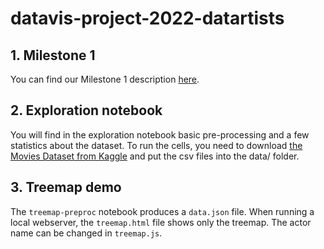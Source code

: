 # datavis-project-2022-datartists

## 1. Milestone 1
You can find our Milestone 1 description [here](DatArtists_Milestone1.pdf).

## 2. Exploration notebook

You will find in the exploration notebook basic pre-processing and a few statistics about the dataset. To run the cells, you need to download [the Movies Dataset from Kaggle](https://www.kaggle.com/datasets/rounakbanik/the-movies-dataset) and put the csv files into the data/ folder.

## 3. Treemap demo
The `treemap-preproc` notebook produces a `data.json` file. When running a local webserver, the `treemap.html` file
shows only the treemap. The actor name can be changed in `treemap.js`.
